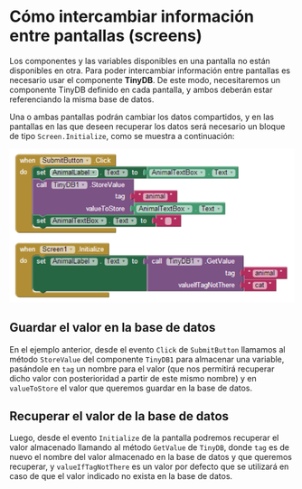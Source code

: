 # Cómo intercambiar información entre pantallas (screens)

Los componentes y las variables disponibles en una pantalla no están disponibles en otra. Para poder intercambiar información entre pantallas es necesario usar el componente **TinyDB**. De este modo, necesitaremos un componente TinyDB definido en cada pantalla, y ambos deberán estar referenciando la misma base de datos.

Una o ambas pantallas podrán cambiar los datos compartidos, y en las pantallas en las que deseen recuperar los datos será necesario un bloque de tipo `Screen.Initialize`, como se muestra a continuación:

![](images/como-intercambiar-informacion-entre-pantallas-01.png)

## Guardar el valor en la base de datos

En el ejemplo anterior, desde el evento `Click` de `SubmitButton` llamamos al método `StoreValue` del componente `TinyDB1` para almacenar una variable, pasándole en `tag` un nombre para el valor (que nos permitirá recuperar dicho valor con posterioridad a partir de este mismo nombre) y en `valueToStore` el valor que queremos guardar en la base de datos.

## Recuperar el valor de la base de datos

Luego, desde el evento `Initialize` de la pantalla podremos recuperar el valor almacenado llamando al método `GetValue` de `TinyDB`, donde `tag` es de nuevo el nombre del valor almacenado en la base de datos y que queremos recuperar, y `valueIfTagNotThere` es un valor por defecto que se utilizará en caso de que el valor indicado no exista en la base de datos.